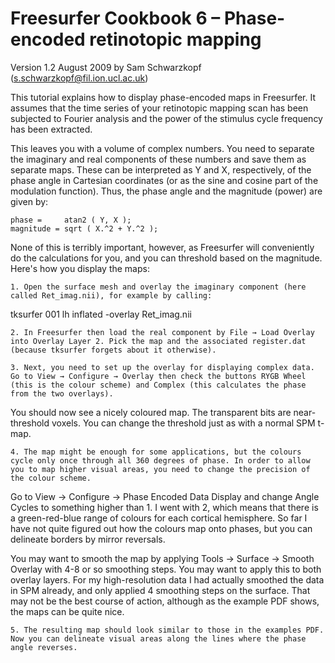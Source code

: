 # Freesurfer Cookbook 6 – Phase-encoded retinotopic mapping
Version 1.2
August 2009 by Sam Schwarzkopf (s.schwarzkopf@fil.ion.ucl.ac.uk)


This tutorial explains how to display phase-encoded maps in Freesurfer. It assumes that the time series of your retinotopic mapping scan has been subjected to Fourier analysis and the power of the stimulus cycle frequency has been extracted.

This leaves you with a volume of complex numbers. You need to separate the imaginary and real components of these numbers and save them as separate maps. These can be interpreted as Y and X, respectively, of the phase angle in Cartesian coordinates (or as the sine and cosine part of the modulation function). Thus, the phase angle and the magnitude (power) are given by:

	phase =  	atan2 ( Y, X );
	magnitude =	sqrt ( X.^2 + Y.^2 );

None of this is terribly important, however, as Freesurfer will conveniently do the calculations for you, and you can threshold based on the magnitude. Here's how you display the maps:

    1. Open the surface mesh and overlay the imaginary component (here called Ret_imag.nii), for example by calling:

tksurfer 001 lh inflated -overlay Ret_imag.nii

    2. In Freesurfer then load the real component by File → Load Overlay into Overlay Layer 2. Pick the map and the associated register.dat (because tksurfer forgets about it otherwise).

    3. Next, you need to set up the overlay for displaying complex data. Go to View → Configure → Overlay then check the buttons RYGB Wheel (this is the colour scheme) and Complex (this calculates the phase from the two overlays).

You should now see a nicely coloured map. The transparent bits are near-threshold voxels. You can change the threshold just as with a normal SPM t-map.

    4. The map might be enough for some applications, but the colours cycle only once through all 360 degrees of phase. In order to allow you to map higher visual areas, you need to change the precision of the colour scheme.

Go to View → Configure → Phase Encoded Data Display and change Angle Cycles to something higher than 1. I went with 2, which means that there is a green-red-blue range of colours for each cortical hemisphere. So far I have not quite figured out how the colours map onto phases, but you can delineate borders by mirror reversals.

You may want to smooth the map by applying Tools → Surface → Smooth Overlay with 4-8 or so smoothing steps. You may want to apply this to both overlay layers. For my high-resolution data I had actually smoothed the data in SPM already, and only applied 4 smoothing steps on the surface. That may not be the best course of action, although as the example PDF shows, the maps can be quite nice.

    5. The resulting map should look similar to those in the examples PDF. Now you can delineate visual areas along the lines where the phase angle reverses.
